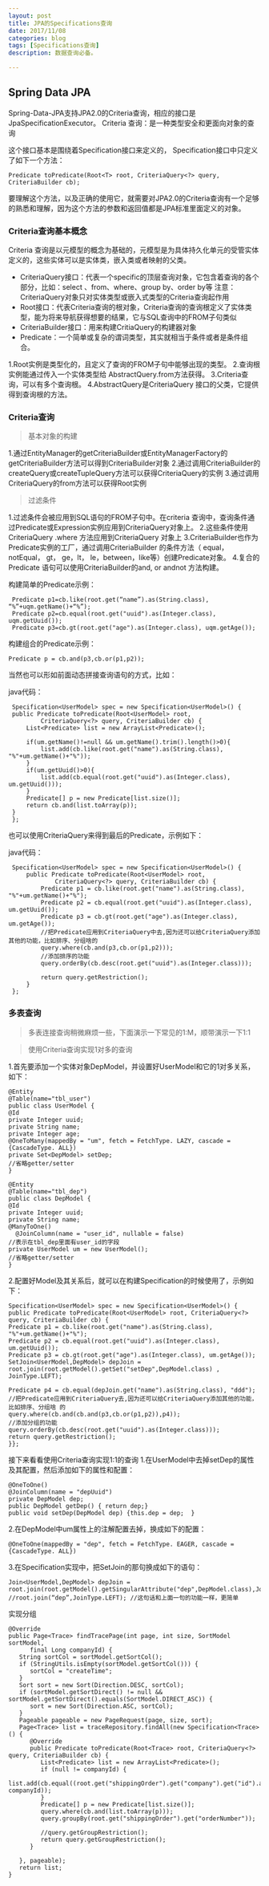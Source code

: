 ```yaml
---
layout: post
title: JPA的Specifications查询
date: 2017/11/08
categories: blog
tags: [Specifications查询]
description: 数据查询必备。

---
```

## Spring Data JPA
Spring-Data-JPA支持JPA2.0的Criteria查询，相应的接口是JpaSpecificationExecutor。
Criteria 查询：是一种类型安全和更面向对象的查询
 
这个接口基本是围绕着Specification接口来定义的， Specification接口中只定义了如下一个方法：

    Predicate toPredicate(Root<T> root, CriteriaQuery<?> query, CriteriaBuilder cb);
 
要理解这个方法，以及正确的使用它，就需要对JPA2.0的Criteria查询有一个足够的熟悉和理解，因为这个方法的参数和返回值都是JPA标准里面定义的对象。
 
### Criteria查询基本概念

Criteria 查询是以元模型的概念为基础的，元模型是为具体持久化单元的受管实体定义的，这些实体可以是实体类，嵌入类或者映射的父类。
* CriteriaQuery接口：代表一个specific的顶层查询对象，它包含着查询的各个部分，比如：select 、from、where、group by、order by等
注意：CriteriaQuery对象只对实体类型或嵌入式类型的Criteria查询起作用
* Root接口：代表Criteria查询的根对象，Criteria查询的查询根定义了实体类型，能为将来导航获得想要的结果，它与SQL查询中的FROM子句类似
* CriteriaBuilder接口：用来构建CritiaQuery的构建器对象
* Predicate：一个简单或复杂的谓词类型，其实就相当于条件或者是条件组合。

 1.Root实例是类型化的，且定义了查询的FROM子句中能够出现的类型。
 2.查询根实例能通过传入一个实体类型给 AbstractQuery.from方法获得。
 3.Criteria查询，可以有多个查询根。 
 4.AbstractQuery是CriteriaQuery 接口的父类，它提供得到查询根的方法。
 
 ### Criteria查询
 
> 基本对象的构建

 1.通过EntityManager的getCriteriaBuilder或EntityManagerFactory的getCriteriaBuilder方法可以得到CriteriaBuilder对象
 2.通过调用CriteriaBuilder的createQuery或createTupleQuery方法可以获得CriteriaQuery的实例
 3.通过调用CriteriaQuery的from方法可以获得Root实例
> 过滤条件

 1.过滤条件会被应用到SQL语句的FROM子句中。在criteria 查询中，查询条件通过Predicate或Expression实例应用到CriteriaQuery对象上。
 2.这些条件使用 CriteriaQuery .where 方法应用到CriteriaQuery 对象上
 3.CriteriaBuilder也作为Predicate实例的工厂，通过调用CriteriaBuilder 的条件方法（ equal，notEqual， gt， ge，lt， le，between，like等）创建Predicate对象。
 4.复合的Predicate 语句可以使用CriteriaBuilder的and, or andnot 方法构建。
 
 构建简单的Predicate示例：
 
     Predicate p1=cb.like(root.get(“name”).as(String.class), “%”+uqm.getName()+“%”);
     Predicate p2=cb.equal(root.get("uuid").as(Integer.class), uqm.getUuid());
     Predicate p3=cb.gt(root.get("age").as(Integer.class), uqm.getAge());
 构建组合的Predicate示例：
 
    Predicate p = cb.and(p3,cb.or(p1,p2));
 当然也可以形如前面动态拼接查询语句的方式，比如：
 
 java代码：
 
     Specification<UserModel> spec = new Specification<UserModel>() {  
     public Predicate toPredicate(Root<UserModel> root,  
             CriteriaQuery<?> query, CriteriaBuilder cb) {  
         List<Predicate> list = new ArrayList<Predicate>();  
               
         if(um.getName()!=null && um.getName().trim().length()>0){  
             list.add(cb.like(root.get("name").as(String.class), "%"+um.getName()+"%"));  
         }  
         if(um.getUuid()>0){  
             list.add(cb.equal(root.get("uuid").as(Integer.class), um.getUuid()));  
         }  
         Predicate[] p = new Predicate[list.size()];  
         return cb.and(list.toArray(p));  
     }  
     }; 
 也可以使用CriteriaQuery来得到最后的Predicate，示例如下：
   
 java代码：
 
     Specification<UserModel> spec = new Specification<UserModel>() {  
         public Predicate toPredicate(Root<UserModel> root,  
                 CriteriaQuery<?> query, CriteriaBuilder cb) {  
             Predicate p1 = cb.like(root.get("name").as(String.class), "%"+um.getName()+"%");  
             Predicate p2 = cb.equal(root.get("uuid").as(Integer.class), um.getUuid());  
             Predicate p3 = cb.gt(root.get("age").as(Integer.class), um.getAge());  
             //把Predicate应用到CriteriaQuery中去,因为还可以给CriteriaQuery添加其他的功能，比如排序、分组啥的  
             query.where(cb.and(p3,cb.or(p1,p2)));  
             //添加排序的功能  
             query.orderBy(cb.desc(root.get("uuid").as(Integer.class)));  
               
             return query.getRestriction();  
         }  
     };   

### 多表查询
> 多表连接查询稍微麻烦一些，下面演示一下常见的1:M，顺带演示一下1:1

> 使用Criteria查询实现1对多的查询

1.首先要添加一个实体对象DepModel，并设置好UserModel和它的1对多关系，如下：

    @Entity
    @Table(name="tbl_user")
    public class UserModel {
    @Id
    private Integer uuid;
    private String name;
    private Integer age;
    @OneToMany(mappedBy = "um", fetch = FetchType. LAZY, cascade = {CascadeType. ALL})
    private Set<DepModel> setDep;
    //省略getter/setter
    }
     
    @Entity
    @Table(name="tbl_dep")
    public class DepModel {
    @Id
    private Integer uuid;
    private String name;
    @ManyToOne()
      @JoinColumn(name = "user_id", nullable = false)
    //表示在tbl_dep里面有user_id的字段
    private UserModel um = new UserModel();
    //省略getter/setter
    }

2.配置好Model及其关系后，就可以在构建Specification的时候使用了，示例如下：

    Specification<UserModel> spec = new Specification<UserModel>() {
    public Predicate toPredicate(Root<UserModel> root, CriteriaQuery<?> query, CriteriaBuilder cb) {
    Predicate p1 = cb.like(root.get("name").as(String.class), "%"+um.getName()+"%");
    Predicate p2 = cb.equal(root.get("uuid").as(Integer.class), um.getUuid());
    Predicate p3 = cb.gt(root.get("age").as(Integer.class), um.getAge());
    SetJoin<UserModel,DepModel> depJoin = root.join(root.getModel().getSet("setDep",DepModel.class) , JoinType.LEFT);
     
    Predicate p4 = cb.equal(depJoin.get("name").as(String.class), "ddd");
    //把Predicate应用到CriteriaQuery去,因为还可以给CriteriaQuery添加其他的功能，比如排序、分组啥 的
    query.where(cb.and(cb.and(p3,cb.or(p1,p2)),p4));
    //添加分组的功能
    query.orderBy(cb.desc(root.get("uuid").as(Integer.class)));
    return query.getRestriction();
    }};

接下来看看使用Criteria查询实现1:1的查询
1.在UserModel中去掉setDep的属性及其配置，然后添加如下的属性和配置：

    @OneToOne()
    @JoinColumn(name = "depUuid")
    private DepModel dep;
    public DepModel getDep() { return dep;}
    public void setDep(DepModel dep) {this.dep = dep;  }
2.在DepModel中um属性上的注解配置去掉，换成如下的配置：

    @OneToOne(mappedBy = "dep", fetch = FetchType. EAGER, cascade = {CascadeType. ALL})
3.在Specification实现中，把SetJoin的那句换成如下的语句：

    Join<UserModel,DepModel> depJoin =
    root.join(root.getModel().getSingularAttribute("dep",DepModel.class),JoinType.LEFT);
    //root.join(“dep”,JoinType.LEFT); //这句话和上面一句的功能一样，更简单

实现分组

    @Override
    public Page<Trace> findTracePage(int page, int size, SortModel sortModel,
          final Long companyId) {
       String sortCol = sortModel.getSortCol();
       if (StringUtils.isEmpty(sortModel.getSortCol())) {
          sortCol = "createTime";
       }
       Sort sort = new Sort(Direction.DESC, sortCol);
       if (sortModel.getSortDirect() != null && sortModel.getSortDirect().equals(SortModel.DIRECT_ASC)) {
          sort = new Sort(Direction.ASC, sortCol);
       }
       Pageable pageable = new PageRequest(page, size, sort);
       Page<Trace> list = traceRepository.findAll(new Specification<Trace>() {
          @Override
          public Predicate toPredicate(Root<Trace> root, CriteriaQuery<?> query, CriteriaBuilder cb) {
             List<Predicate> list = new ArrayList<Predicate>();
             if (null != companyId) {
                list.add(cb.equal((root.get("shippingOrder").get("company").get("id").as(Long.class)), companyId));
             }
             Predicate[] p = new Predicate[list.size()];
             query.where(cb.and(list.toArray(p)));
             query.groupBy(root.get("shippingOrder").get("orderNumber"));
    
             //query.getGroupRestriction();
             return query.getGroupRestriction();
          }
    
       }, pageable);
       return list;
    }